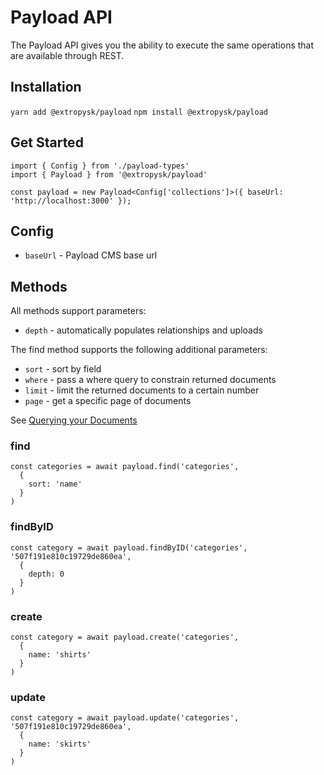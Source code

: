 # Payload API 

The Payload API gives you the ability to execute the same operations that are available through REST.

## Installation
`yarn add @extropysk/payload`
`npm install @extropysk/payload`

## Get Started
```
import { Config } from './payload-types'
import { Payload } from '@extropysk/payload'

const payload = new Payload<Config['collections']>({ baseUrl: 'http://localhost:3000' });
```

## Config
- `baseUrl` - Payload CMS base url

## Methods
All methods support parameters:
- `depth` - automatically populates relationships and uploads

The find method supports the following additional parameters:
- `sort` - sort by field
- `where` - pass a where query to constrain returned documents
- `limit` - limit the returned documents to a certain number
- `page` - get a specific page of documents

See [Querying your Documents](https://payloadcms.com/docs/queries/overview)

### find
```
const categories = await payload.find('categories',
  {
    sort: 'name'
  }
)
```

### findByID
```
const category = await payload.findByID('categories', '507f191e810c19729de860ea',
  {
    depth: 0
  }
)
```

### create
```
const category = await payload.create('categories',
  {
    name: 'shirts'
  }
)
```

### update 
```
const category = await payload.update('categories', '507f191e810c19729de860ea',
  {
    name: 'skirts'
  }
)
```
